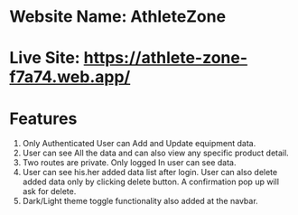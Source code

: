 # Website Name: AthleteZone

# Live Site: https://athlete-zone-f7a74.web.app/

# Features 

1. Only Authenticated User can Add and Update equipment data.
2. User can see All the data and can also view any specific product detail.
3. Two routes are private. Only logged In user can see data.
4. User can see his.her added data list after login. User can also delete added data only by clicking delete button. A confirmation pop up will ask for delete.
5. Dark/Light theme toggle functionality also added at the navbar.  

